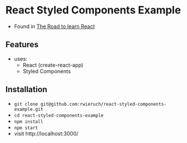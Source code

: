 # React Styled Components Example

* Found in [The Road to learn React](https://roadtoreact.com/)

## Features

* uses:
  * React (create-react-app)
  * Styled Components

## Installation

* `git clone git@github.com:rwieruch/react-styled-components-example.git`
* `cd react-styled-components-example`
* `npm install`
* `npm start`
* visit http://localhost:3000/
